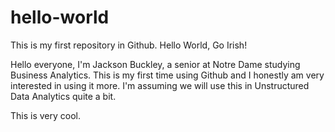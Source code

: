 # hello-world
This is my first repository in Github. Hello World, Go Irish!

Hello everyone, I'm Jackson Buckley, a senior at Notre Dame studying Business Analytics. This is my first time using Github and I honestly am very interested in using it more. I'm assuming we will use this in Unstructured Data Analytics quite a bit.

This is very cool.

